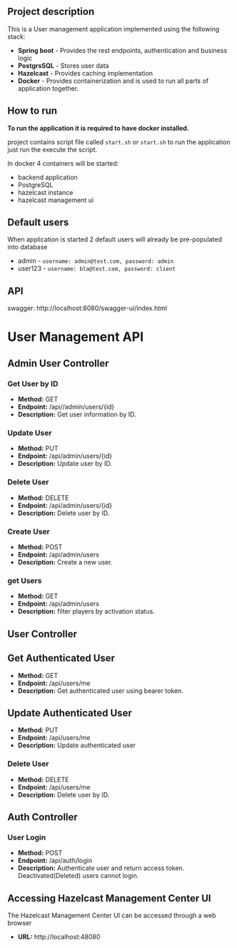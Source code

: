 ## Project description

This is a User management application implemented using the following stack:

* **Spring boot** - Provides the rest endpoints, authentication and business logic
* **PostgrsSQL** - Stores user data
* **Hazelcast** - Provides caching implementation
* **Docker** - Provides containerization and is used to run all parts of application together.

## How to run

**To run the application it is required to have docker installed.**

project contains script file called `start.sh` or `start.sh` to run the application just run the execute the script.

In docker 4 containers will be started:

* backend application
* PostgreSQL
* hazelcast instance
* hazelcast management ui

## Default users

When application is started 2 default users will already be pre-populated into database

* admin - `username: admin@test.com, password: admin`
* user123 - `username: bla@test.com, password: client`

## API

swagger: http://localhost:8080/swagger-ui/index.html

# User Management API

## Admin User Controller

### Get User by ID

- **Method:** GET
- **Endpoint:** /api//admin/users/{id}
- **Description:** Get user information by ID.

### Update User

- **Method:** PUT
- **Endpoint:** /api/admin/users/{id}
- **Description:** Update user by ID.

### Delete User

- **Method:** DELETE
- **Endpoint:** /api/admin/users/{id}
- **Description:** Delete user by ID.

### Create User

- **Method:** POST
- **Endpoint:** /api/admin/users
- **Description:** Create a new user.

### get Users

- **Method:** GET
- **Endpoint:** /api/admin/users
- **Description:** filter players by activation status.

## User Controller

## Get Authenticated User

- **Method:** GET
- **Endpoint:** /api/users/me
- **Description:** Get authenticated user using bearer token.

## Update Authenticated User

- **Method:** PUT
- **Endpoint:** /api/users/me
- **Description:** Update authenticated user

### Delete User

- **Method:** DELETE
- **Endpoint:** /api/users/me
- **Description:** Delete user by ID.

## Auth Controller

### User Login

- **Method:** POST
- **Endpoint:** /api/auth/login
- **Description:** Authenticate user and return access token. Deactivated(Deleted) users cannot login.

## Accessing Hazelcast Management Center UI

The Hazelcast Management Center UI can be accessed through a web browser

- **URL:** http://localhost:48080